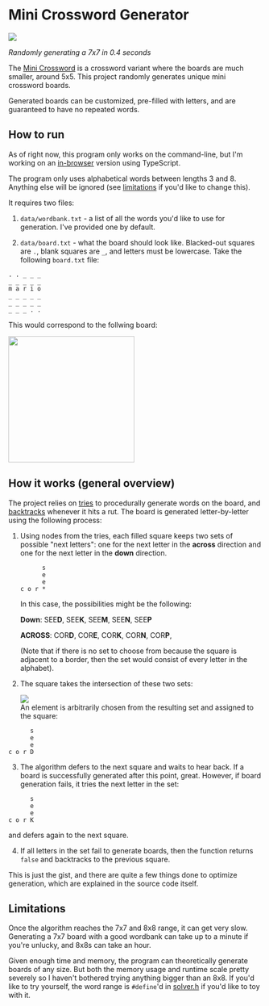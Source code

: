# Mini Crossword Generator
<img src="https://i.imgur.com/one4z3k.gif">

*Randomly generating a 7x7 in 0.4 seconds*


The [Mini Crossword](https://www.nytimes.com/crosswords/game/mini) is a crossword variant where the boards are much smaller, around 5x5. This project randomly generates unique mini crossword boards.

Generated boards can be customized, pre-filled with letters, and are guaranteed to have no repeated words. 

## How to run
As of right now, this program only works on the command-line, but I'm working on an [in-browser](https://github.com/begilbert-sys/make-your-own-crossy) version using TypeScript. 

The program only uses alphabetical words between lengths 3 and 8. Anything else will be ignored (see [limitations](#Limitations) if you'd like to change this).

It requires two files:
1. `data/wordbank.txt` - a list of all the words you'd like to use for generation. I've provided one by default. 

2. `data/board.txt` - what the board should look like. Blacked-out squares are `.`, blank squares are `_`, and letters must be lowercase. Take the following `board.txt` file:
```
. . _ _ _
_ _ _ _ _
m a r i o
_ _ _ _ _
_ _ _ _ _
_ _ _ . .
```
This would correspond to the follwing board:

<img src="https://i.imgur.com/9xDWliu.png" height=250>


## How it works (general overview)
The project relies on [tries](https://en.wikipedia.org/wiki/Trie) to procedurally generate words on the board, and [backtracks](https://en.wikipedia.org/wiki/Backtracking) whenever it hits a rut. The board is generated letter-by-letter using the following process:

1. Using nodes from the tries, each filled square keeps two sets of possible "next letters": one for the next letter in the **across** direction and one for the next letter in the **down** direction. 
    ```
          s
          e
          e
    c o r *
    ```
    In this case, the possibilities might be the following:

    **Down**: SEE**D**, SEE**K**, SEE**M**, SEE**N**, SEE**P**

    **ACROSS**: COR**D**, COR**E**, COR**K**, COR**N**, COR**P**,

    (Note that if there is no set to choose from because the square is adjacent to a border, then the set would consist of every letter in the alphabet). 


2. The square takes the intersection of these two sets:

    <img src="https://latex.codecogs.com/svg.image?\large&space;\left\{D,K,M,N,P\right\}\cap\left\{D,E,K,N,P\right\}\rightarrow\left\{D,K,N,P\right\}"><br>
    An element is arbitrarily chosen from the resulting set and assigned to the square:
```
      s
      e
      e
c o r D
```
3. The algorithm defers to the next square and waits to hear back. If a board is successfully generated after this point, great. However, if board generation fails, it tries the next letter in the set:
```
      s
      e
      e
c o r K
```
and defers again to the next square. 

4. If all letters in the set fail to generate boards, then the function returns `false` and backtracks to the previous square.


This is just the gist, and there are quite a few things done to optimize generation, which are explained in the source code itself. 

## Limitations 
Once the algorithm reaches the 7x7 and 8x8 range, it can get very slow. Generating a 7x7 board with a good wordbank can take up to a minute if you're unlucky, and 8x8s can take an hour. 

Given enough time and memory, the program can theoretically generate boards of any size. But both the memory usage and runtime scale pretty severely so I haven't bothered trying anything bigger than an 8x8. If you'd like to try yourself, the word range is `#define`'d in [solver.h](https://github.com/begilbert-sys/Mini-Crossword-Generator/blob/main/src/solver.h) if you'd like to toy with it.  
